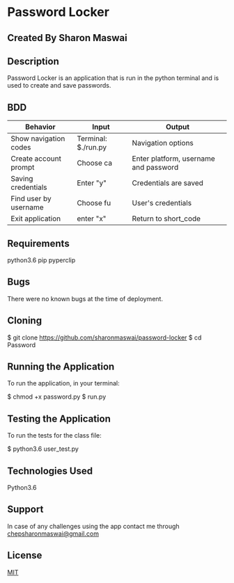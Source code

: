 # Password Locker

## Created By Sharon Maswai

## Description

Password Locker is an application that is run in the python terminal and is used to create and save passwords.

## BDD

| Behavior | Input | Output |
| --- | --- | --- |
| Show navigation codes | Terminal: $./run.py | Navigation options |
| Create account prompt | Choose ca | Enter platform, username and password |
| Saving credentials | Enter "y"| Credentials are saved|
| Find user by username| Choose fu | User's credentials |
| Exit application | enter "x"| Return to short_code  |

## Requirements

python3.6
pip
pyperclip

## Bugs

There were no known bugs at the time of deployment.

## Cloning


  $ git clone  https://github.com/sharonmaswai/password-locker
  $ cd Password

## Running the Application

To run the application, in your terminal:

  $ chmod +x password.py
  $ run.py

## Testing the Application

To run the tests for the class file:

  $ python3.6 user_test.py

## Technologies Used

Python3.6

## Support

In case of any challenges using the app contact me through chepsharonmaswai@gmail.com

## License
[MIT](https://choosealicense.com/licenses/mit/)
